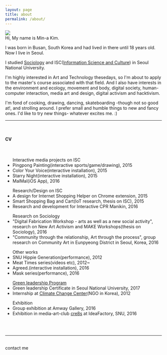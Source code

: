 ```yaml
---
layout: page
title: about
permalink: /about/
---
```


<img class="col one right" src="/img/prof_pic.jpg">

<br/>
Hi, My name is Min-a Kim.

I was born in Busan, South Korea and had lived in there until 18 years old. Now I live in Seoul.

I studied <a href="http://sociology.snu.ac.kr/eng" target="blank">Sociology</a> and ISC(<a href="http://isc.snu.ac.kr/" target="blank">Information Science and Culture</a>) in Seoul National University.

I'm highly interested in Art and Technology thesedays, so I'm about to apply to the master's course associated with that field. And I also have interests in the environment and ecology, movement and body, digital society, human-computer interaction, media art and design, digital activism and hacktivism.

I'm fond of cooking, drawing, dancing, skateboarding -though not so good at!, and strolling around. I prefer small and humble things to new and fancy ones. I'd like to try new things- whatever excites me. :)
<br/>

***
<br/>

<h4> CV </h4>
<br/>

<ul>
Interactive media projects on ISC

<li>Pingpong Painting(interactive sports/game/drawing), 2015</li>
<li>Color Your Voice(interactive installation), 2015</li>
<li>Starry Night(interactive installation), 2015</li>
<li>MalMal(iOS App), 2016</li>
</ul>

<ul>
Research/Design on ISC

<li>A design for Internet Shopping Helper on Chrome extension, 2015</li>
<li>Smart Shopping Bag and Cart(IoT research, thesis on ISC), 2015</li>
<li>Research and development for Interactive CPR Manikin, 2016</li>
</ul>

<ul>
Research on Sociology

<li>"Digital Fabrication Workshop - arts as well as a new social activity", research on New Art Activism and MAKE Workshops(thesis on Sociology), 2016</li>
<li>"Community through the relationship, Art through the process", group research on Community Art in Eunpyeong District in Seoul, Korea, 2016</li>
</ul>

<ul>
Other works

<li>SNU Hippie Generation(performance), 2012</li>
<li>Meat Times series(videos etc), 2012~</li>
<li>Agreed.(interactive installation), 2016</li>
<li>Mask series(performance), 2016</li>
</ul>

<ul>
<a href="http://aiees.snu.ac.kr/greenleadership/website/index.php" target="blank">Green leadership Program</a>

<li>Green leadership Certificate in Seoul National University, 2017</li>
<li>Internship at <a href="http://www.climatechangecenter.kr/" target="blank">Climate Change Center</a>(NGO in Korea), 2012</li>
</ul>

<ul>
Exhibition

<li>Group exhibition at Amway Gallery, 2016</li>
<li>Exhibition in media-art-club <a href="http://www.cre8s.org/" target="blank">cre8s</a> at IdeaFactory, SNU, 2016</li>
</ul>


<br/><br/>
<hr/>
<br/>
<span class="contacticon center">
	<a href="lucid2713@gmail.com"><i class="fa fa-envelope-square"></i></a>
	<a href="https://github.com/lucid2713/" target="_blank"><i class="fa fa-github-square"></i></a>
	<a href="https://www.linkedin.com" target="_blank"><i class="fa fa-linkedin-square"></i></a>
	<a href="https://vimeo.com/user38129979/videos" target="_blank"><i class="fa fa-vimeo-square"></i></a>
	<a href="https://twitter.com" target="_blank"><i class="fa fa-facebook-official"></i></a>
</span>

<div class="col three caption">
	contact me
</div>
